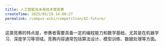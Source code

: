 ```yaml
---
title: 人工智能及未来技术类竞赛
createTime: 2025/05/19 14:00:27
permalink: /campus-wiki/competition/AI-future/
---
```


这类竞赛的特点是，参赛者需要具备一定的编程能力和数学基础，尤其是在机器学习、深度学习等领域。竞赛内容通常包括算法设计、模型训练、数据处理等方面。